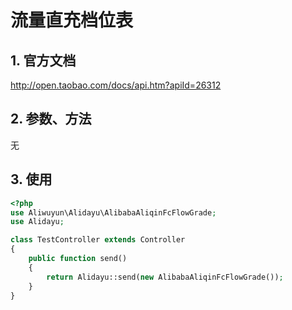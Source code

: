 # 流量直充档位表


## 1. 官方文档

http://open.taobao.com/docs/api.htm?apiId=26312

## 2. 参数、方法

无

## 3. 使用

```php
<?php
use Aliwuyun\Alidayu\AlibabaAliqinFcFlowGrade;
use Alidayu;

class TestController extends Controller
{
    public function send()
    {
        return Alidayu::send(new AlibabaAliqinFcFlowGrade());
    }
}
```
